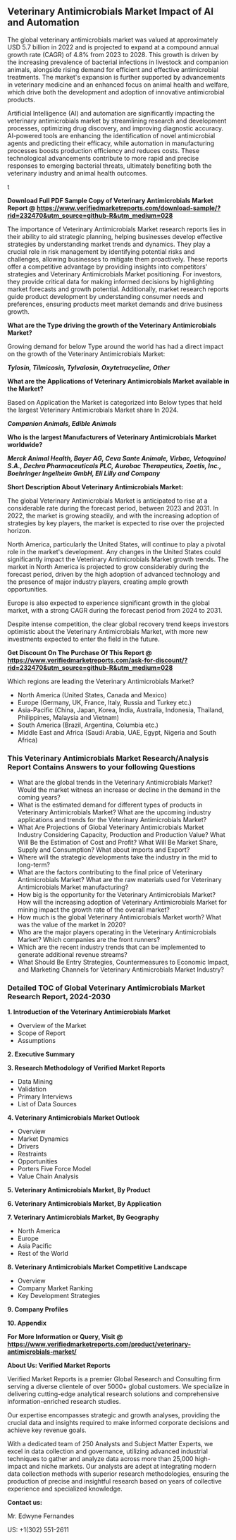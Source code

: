 <h2>Veterinary Antimicrobials Market Impact of AI and Automation</h2><p>The global veterinary antimicrobials market was valued at approximately USD 5.7 billion in 2022 and is projected to expand at a compound annual growth rate (CAGR) of 4.8% from 2023 to 2028. This growth is driven by the increasing prevalence of bacterial infections in livestock and companion animals, alongside rising demand for efficient and effective antimicrobial treatments. The market's expansion is further supported by advancements in veterinary medicine and an enhanced focus on animal health and welfare, which drive both the development and adoption of innovative antimicrobial products.</p><p>Artificial Intelligence (AI) and automation are significantly impacting the veterinary antimicrobials market by streamlining research and development processes, optimizing drug discovery, and improving diagnostic accuracy. AI-powered tools are enhancing the identification of novel antimicrobial agents and predicting their efficacy, while automation in manufacturing processes boosts production efficiency and reduces costs. These technological advancements contribute to more rapid and precise responses to emerging bacterial threats, ultimately benefiting both the veterinary industry and animal health outcomes.</p>t</p><p id="" class=""><strong>Download Full PDF Sample Copy of Veterinary Antimicrobials Market Report @ <a href="https://www.verifiedmarketreports.com/download-sample/?rid=232470&utm_source=github-R&utm_medium=028" target="_blank">https://www.verifiedmarketreports.com/download-sample/?rid=232470&utm_source=github-R&utm_medium=028</a></strong></p><p>The importance of&nbsp;Veterinary Antimicrobials Market research reports lies in their ability to aid strategic planning, helping businesses develop effective strategies by understanding market trends and dynamics. They play a crucial role in risk management by identifying potential risks and challenges, allowing businesses to mitigate them proactively. These reports offer a competitive advantage by providing insights into competitors' strategies and Veterinary Antimicrobials Market positioning. For investors, they provide critical data for making informed decisions by highlighting market forecasts and growth potential. Additionally, market research reports guide product development by understanding consumer needs and preferences, ensuring products meet market demands and drive business growth.</p><p><strong>What are the&nbsp;Type driving the growth of the Veterinary Antimicrobials Market?</strong></p><p id="" class="">Growing demand for below Type around the world has had a direct impact on the growth of the Veterinary Antimicrobials Market:</p><em><strong>Tylosin, Tilmicosin, Tylvalosin, Oxytetracycline, Other</strong></em></p><strong>What are the&nbsp;Applications&nbsp;of Veterinary Antimicrobials Market available in the Market?</strong></p><p id="" class="">Based on Application the Market is categorized into Below types that held the largest Veterinary Antimicrobials Market share In 2024.</p><em><strong>Companion Animals, Edible Animals</strong></em></p><strong>Who is the largest Manufacturers of Veterinary Antimicrobials Market worldwide?</strong></p><p><em><strong>Merck Animal Health, Bayer AG, Ceva Sante Animale, Virbac, Vetoquinol S.A., Dechra Pharmaceuticals PLC, Aurobac Therapeutics, Zoetis, Inc., Boehringer Ingelheim GmbH, Eli Lilly and Company</strong></em></p><p id="" class=""><strong>Short Description About Veterinary Antimicrobials Market:</strong></p><p>The global Veterinary Antimicrobials Market is anticipated to rise at a considerable rate during the forecast period, between 2023 and 2031. In 2022, the market is growing steadily, and with the increasing adoption of strategies by key players, the market is expected to rise over the projected horizon.</p><p>North America, particularly the United States, will continue to play a pivotal role in the market's development. Any changes in the United States could significantly impact the Veterinary Antimicrobials Market growth trends. The market in North America is projected to grow considerably during the forecast period, driven by the high adoption of advanced technology and the presence of major industry players, creating ample growth opportunities.</p><p>Europe is also expected to experience significant growth in the global market, with a strong CAGR during the forecast period from 2024 to 2031.</p><p>Despite intense competition, the clear global recovery trend keeps investors optimistic about the Veterinary Antimicrobials Market, with more new investments expected to enter the field in the future.</p><p id="" class=""><strong>Get Discount On The Purchase Of This Report @ <a href="https://www.verifiedmarketreports.com/ask-for-discount/?rid=232470&utm_source=github-R&utm_medium=028" target="_blank">https://www.verifiedmarketreports.com/ask-for-discount/?rid=232470&utm_source=github-R&utm_medium=028</a></strong></p>Which regions are leading the Veterinary Antimicrobials Market?</p><ul><li>North America (United States, Canada and Mexico)</li><li>Europe (Germany, UK, France, Italy, Russia and Turkey etc.)</li><li>Asia-Pacific (China, Japan, Korea, India, Australia, Indonesia, Thailand, Philippines, Malaysia and Vietnam)</li><li>South America (Brazil, Argentina, Columbia etc.)</li><li>Middle East and Africa (Saudi Arabia, UAE, Egypt, Nigeria and South Africa)</li></ul><h3 id="" class="">This Veterinary Antimicrobials Market Research/Analysis Report Contains Answers to your following Questions</h3><ul><li>What are the global trends in the Veterinary Antimicrobials Market? Would the market witness an increase or decline in the demand in the coming years?</li><li>What is the estimated demand for different types of products in Veterinary Antimicrobials Market? What are the upcoming industry applications and trends for the Veterinary Antimicrobials Market?</li><li>What Are Projections of Global Veterinary Antimicrobials Market Industry Considering Capacity, Production and Production Value? What Will Be the Estimation of Cost and Profit? What Will Be Market Share, Supply and Consumption? What about imports and Export?</li><li>Where will the strategic developments take the industry in the mid to long-term?</li><li>What are the factors contributing to the final price of Veterinary Antimicrobials Market? What are the raw materials used for Veterinary Antimicrobials Market manufacturing?</li><li>How big is the opportunity for the Veterinary Antimicrobials Market? How will the increasing adoption of Veterinary Antimicrobials Market for mining impact the growth rate of the overall market?</li><li>How much is the global Veterinary Antimicrobials Market worth? What was the value of the market In 2020?</li><li>Who are the major players operating in the Veterinary Antimicrobials Market? Which companies are the front runners?</li><li>Which are the recent industry trends that can be implemented to generate additional revenue streams?</li><li>What Should Be Entry Strategies, Countermeasures to Economic Impact, and Marketing Channels for Veterinary Antimicrobials Market Industry?</li></ul><h3 id="" class="">Detailed TOC of Global Veterinary Antimicrobials Market Research Report, 2024-2030</h3><p id="" class=""><strong>1. Introduction of the Veterinary Antimicrobials Market</strong></p><ul><li>Overview of the Market</li><li>Scope of Report</li><li>Assumptions</li></ul><p id="" class=""><strong>2. Executive Summary</strong></p><p id="" class=""><strong>3. Research Methodology of Verified Market Reports</strong></p><ul><li>Data Mining</li><li>Validation</li><li>Primary Interviews</li><li>List of Data Sources</li></ul><p id="" class=""><strong>4. Veterinary Antimicrobials Market Outlook</strong></p><ul><li>Overview</li><li>Market Dynamics</li><li>Drivers</li><li>Restraints</li><li>Opportunities</li><li>Porters Five Force Model</li><li>Value Chain Analysis</li></ul><p id="" class=""><strong>5. Veterinary Antimicrobials Market, By Product</strong></p><p id="" class=""><strong>6. Veterinary Antimicrobials Market, By Application</strong></p><p id="" class=""><strong>7. Veterinary Antimicrobials Market, By Geography</strong></p><ul><li>North America</li><li>Europe</li><li>Asia Pacific</li><li>Rest of the World</li></ul><p id="" class=""><strong>8. Veterinary Antimicrobials Market Competitive Landscape</strong></p><ul><li>Overview</li><li>Company Market Ranking</li><li>Key Development Strategies</li></ul><p id="" class=""><strong>9. Company Profiles</strong></p><p id="" class=""><strong>10. Appendix</strong></p><p id="" class=""><strong>For More Information or Query, Visit @ <a href="https://www.verifiedmarketreports.com/product/veterinary-antimicrobials-market/" target="_blank">https://www.verifiedmarketreports.com/product/veterinary-antimicrobials-market/</a></strong></p><p id="" class=""><strong>About Us: Verified Market Reports</strong></p><p id="" class="">Verified Market Reports is a premier Global Research and Consulting firm serving a diverse clientele of over 5000+ global customers. We specialize in delivering cutting-edge analytical research solutions and comprehensive information-enriched research studies.</p><p id="" class="">Our expertise encompasses strategic and growth analyses, providing the crucial data and insights required to make informed corporate decisions and achieve key revenue goals.</p><p id="" class="">With a dedicated team of 250 Analysts and Subject Matter Experts, we excel in data collection and governance, utilizing advanced industrial techniques to gather and analyze data across more than 25,000 high-impact and niche markets. Our analysts are adept at integrating modern data collection methods with superior research methodologies, ensuring the production of precise and insightful research based on years of collective experience and specialized knowledge.</p><p id="" class=""><strong>Contact us:</strong></p><p id="" class="">Mr. Edwyne Fernandes</p><p id="" class="">US: +1(302) 551-2611</p>